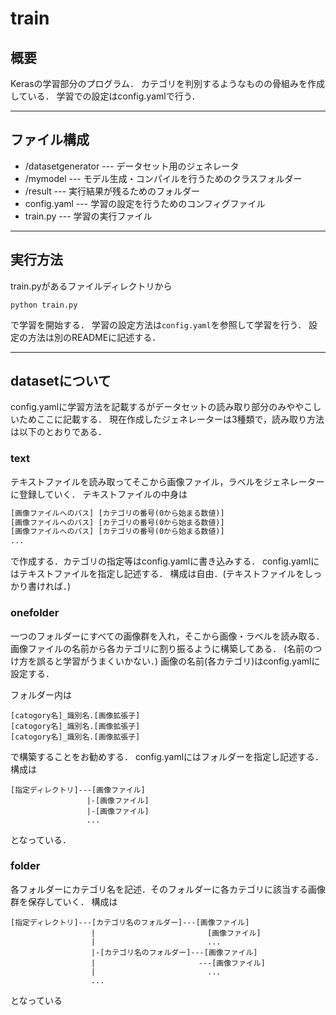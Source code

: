 # train

## 概要

Kerasの学習部分のプログラム．
カテゴリを判別するようなものの骨組みを作成している．
学習での設定はconfig.yamlで行う．

--------------

## ファイル構成

- /datasetgenerator --- データセット用のジェネレータ
- /mymodel --- モデル生成・コンパイルを行うためのクラスフォルダー
- /result --- 実行結果が残るためのフォルダー
- config.yaml --- 学習の設定を行うためのコンフィグファイル
- train.py --- 学習の実行ファイル

--------------

## 実行方法

train.pyがあるファイルディレクトリから

``` command prompt
python train.py
```

で学習を開始する．
学習の設定方法は`config.yaml`を参照して学習を行う．
設定の方法は別のREADMEに記述する．

--------------

## datasetについて

config.yamlに学習方法を記載するがデータセットの読み取り部分のみややこしいためここに記載する．
現在作成したジェネレーターは3種類で，読み取り方法は以下のとおりである．

### text

テキストファイルを読み取ってそこから画像ファイル，ラベルをジェネレーターに登録していく．
テキストファイルの中身は

```dataset.txt
[画像ファイルへのパス] [カテゴリの番号(0から始まる数値)]
[画像ファイルへのパス] [カテゴリの番号(0から始まる数値)]
[画像ファイルへのパス] [カテゴリの番号(0から始まる数値)]
...
```

で作成する．カテゴリの指定等はconfig.yamlに書き込みする．
config.yamlにはテキストファイルを指定し記述する．
構成は自由．(テキストファイルをしっかり書ければ．)

### onefolder

一つのフォルダーにすべての画像群を入れ，そこから画像・ラベルを読み取る．
画像ファイルの名前から各カテゴリに割り振るように構築してある．
(名前のつけ方を誤ると学習がうまくいかない．)
画像の名前(各カテゴリ)はconfig.yamlに設定する．

フォルダー内は

``` folder
[catogory名]_識別名.[画像拡張子]
[catogory名]_識別名.[画像拡張子]
[catogory名]_識別名.[画像拡張子]
```

で構築することをお勧めする．
config.yamlにはフォルダーを指定し記述する．
構成は

``` folder
[指定ディレクトリ]---[画像ファイル]
                 |-[画像ファイル]
                 |-[画像ファイル]
                 ...
```

となっている．

### folder

各フォルダーにカテゴリ名を記述．そのフォルダーに各カテゴリに該当する画像群を保存していく．
構成は

``` folder
[指定ディレクトリ]---[カテゴリ名のフォルダー]---[画像ファイル]
                  |                         [画像ファイル]
                  |                         ...
                  |-[カテゴリ名のフォルダー]---[画像ファイル]
                  |                       ---[画像ファイル]
                  |                         ...
                  ...
```

となっている
